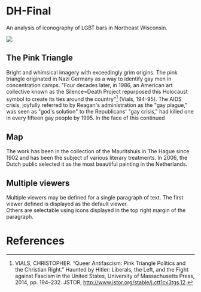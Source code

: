 # DH-Final
An analysis of iconography of LGBT bars in Northeast Wisconsin.

<a href="https://juncture-digital.org"><img src="https://juncture-digital.org/images/ve-button.png"></a>

<param ve-config 
       title="Where Everybody Knows Your Name: LGBT Bars in Northeast Wisconsin"
       author="Austin Votis"
       banner="https://github.com/Votiaw09/Imagas/blob/main/dh%20final%20banner.jpg?raw=true" 
       layout="vertical">

## The Pink Triangle

Bright and whimsical imagery with exceedingly grim origins. The pink triangle originated in Nazi Germany as a way to identify gay men in concentration camps. "Four decades later, in 1986, an American art collective known as the Silence=Death Project repurposed this Holocaust symbol to create its ties around the country"[^1] (Vials, 194-95). The AIDS crisis, joyfully referred to by Reagan's administration as the "gay plague," was seen as "god's solution" to the Republicans' "gay crisis," had killed one in every fifteen gay people by 1995. In the face of this continued 
<param ve-image 
       label="Napalese Lounge Logo" 
       description="Logo of the Napalese Lounge in Green Bay" 
       license="public domain" 
       url="https://github.com/Votiaw09/Imagas/blob/main/Copy%20of%20Eiler%20-%20Napalese%20Lounge%20Logo%20(1).jpg?raw=true">

## Map

The work has been in the collection of the Mauritshuis in The Hague since 1902 and has been the subject of various 
literary treatments. In 2006, the Dutch public selected it as the most beautiful painting in the Netherlands.
<param ve-map center="Q36600" zoom="11" prefer-geojson>

## Multiple viewers

Multiple viewers may be defined for a single paragraph of text.  The first viewer defined is displayed as the default viewer.  
Others are selectable using icons displayed in the top right margin of the paragraph.
<param ve-image 
       manifest="https://iiif.juncture-digital.org/manifest/6dd738aed85597cac540ad31dd5818e86ef7f2918c7b43a9eb3123d5538e6e4c">
<param ve-map center="Q36600" zoom="11">

# References

[^1]: VIALS, CHRISTOPHER. “Queer Antifascism: Pink Triangle Politics and the Christian Right.” Haunted by Hitler: Liberals, the Left, and the Fight against Fascism in the United States, University of Massachusetts Press, 2014, pp. 194–232. JSTOR, http://www.jstor.org/stable/j.ctt1cx3tgs.12.
